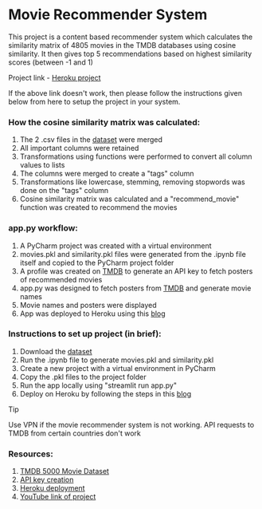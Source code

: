 # **Movie Recommender System**

This project is a content based recommender system which calculates the similarity matrix of 4805 movies in the TMDB databases using cosine similarity. It then gives top 5 recommendations based on highest similarity scores (between -1 and 1)

Project link - [Heroku project](https://mrs-d446795857c8.herokuapp.com/)

If the above link doesn't work, then please follow the instructions given below from here to setup the project in your system.

### How the cosine similarity matrix was calculated:
1) The 2 .csv files in the [dataset](https://www.kaggle.com/datasets/tmdb/tmdb-movie-metadata) were merged
2) All important columns were retained
3) Transformations using functions were performed to convert all column values to lists
4) The columns were merged to create a "tags" column
5) Transformations like lowercase, stemming, removing stopwords was done on the "tags" column
6) Cosine similarity matrix was calculated and a "recommend_movie" function was created to recommend the movies

### app.py workflow:
1) A PyCharm project was created with a virtual environment
2) movies.pkl and similarity.pkl files were generated from the .ipynb file itself and copied to the PyCharm project folder
3) A profile was created on [TMDB](https://www.themoviedb.org/?language=en-US) to generate an API key to fetch posters of recommended movies
4) app.py was designed to fetch posters from [TMDB](https://www.themoviedb.org/?language=en-US) and generate movie names
5) Movie names and posters were displayed
6) App was deployed to Heroku using this [blog](https://towardsdatascience.com/a-quick-tutorial-on-how-to-deploy-your-streamlit-app-to-heroku-874e1250dadd)

### Instructions to set up project (in brief):
1) Download the [dataset](https://www.kaggle.com/datasets/tmdb/tmdb-movie-metadata)
2) Run the .ipynb file to generate movies.pkl and similarity.pkl
3) Create a new project with a virtual environment in PyCharm
4) Copy the .pkl files to the project folder
5) Run the app locally using "streamlit run app.py"
6) Deploy on Heroku by following the steps in this [blog](https://towardsdatascience.com/a-quick-tutorial-on-how-to-deploy-your-streamlit-app-to-heroku-874e1250dadd)

> [!TIP]
> Use VPN if the movie recommender system is not working. API requests to TMDB from certain countries don't work


### Resources:
1) [TMDB 5000 Movie Dataset](https://www.kaggle.com/datasets/tmdb/tmdb-movie-metadata)
2) [API key creation](https://www.themoviedb.org/?language=en-US)
3) [Heroku deployment](https://towardsdatascience.com/a-quick-tutorial-on-how-to-deploy-your-streamlit-app-to-heroku-874e1250dadd)
4) [YouTube link of project](https://www.youtube.com/watch?v=1xtrIEwY_zY&t=2s)
